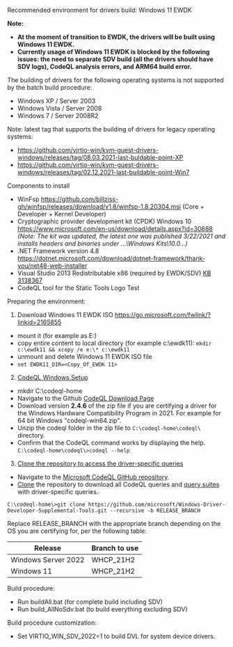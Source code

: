 Recommended environment for drivers build: Windows 11 EWDK

**Note:**
* **At the moment of transition to EWDK, the drivers will be built using Windows 11 EWDK.**
* **Currently usage of Windows 11 EWDK is blocked by the following issues: the need to separate SDV build (all the drivers should have SDV logs), CodeQL analysis errors, and ARM64 build error.**

The building of drivers for the following operating systems is not supported by the batch build procedure:
* Windows XP / Server 2003
* Windows Vista / Server 2008
* Windows 7 / Server 2008R2 

Note: latest tag that supports the building of drivers for legacy operating systems:
* https://github.com/virtio-win/kvm-guest-drivers-windows/releases/tag/08.03.2021-last-buldable-point-XP
* https://github.com/virtio-win/kvm-guest-drivers-windows/releases/tag/02.12.2021-last-buildable-point-Win7

Components to install
* WinFsp https://github.com/billziss-gh/winfsp/releases/download/v1.8/winfsp-1.8.20304.msi (Core + Developer + Kernel Developer)
* Cryptographic provider development kit (CPDK) Windows 10 https://www.microsoft.com/en-us/download/details.aspx?id=30688
_(Note: The kit was updated, the latest one was published 3/22/2021 and installs headers and binaries under ...\Windows Kits\10.0\...)_
* .NET Framework version 4.8 https://dotnet.microsoft.com/download/dotnet-framework/thank-you/net48-web-installer
* Visual Studio 2013 Redistributable x86 (required by EWDK/SDV) [KB 3138367](http://download.microsoft.com/download/c/c/2/cc2df5f8-4454-44b4-802d-5ea68d086676/vcredist_x86.exe)
* CodeQL tool for the Static Tools Logo Test

Preparing the environment:
1. Download Windows 11 EWDK ISO https://go.microsoft.com/fwlink/?linkid=2165855
* mount it (for example as E:)
* copy entire content to local directory (for example c:\ewdk11): `mkdir c:\ewdk11 && xcopy /e e:\* c:\ewdk11`
* unmount and delete Windows 11 EWDK ISO file
* `set EWDK11_DIR=<Copy_Of_EWDK 11>`

2. [CodeQL Windows Setup](https://docs.microsoft.com/en-us/windows-hardware/drivers/devtest/static-tools-and-codeql#codeql-windows-setup)
* mkdir C:\codeql-home
* Navigate to the Github [CodeQL Download Page](https://github.com/github/codeql-cli-binaries/releases/tag/v2.4.6)
* Download version **2.4.6** of the zip file if you are certifying a driver for the Windows Hardware Compatibility Program in 2021. For example for 64 bit Windows "codeql-win64.zip". 
* Unzip the codeql folder in the zip file to `C:\codeql-home\codeql\` directory.
* Confirm that the CodeQL command works by displaying the help. `C:\codeql-home\codeql\>codeql --help`

3. [Clone the repository to access the driver-specific queries](https://docs.microsoft.com/en-us/windows-hardware/drivers/devtest/static-tools-and-codeql#clone-the-repository-to-access-the-driver-specific-queries)
* Navigate to the [Microsoft CodeQL GitHub repository](https://github.com/microsoft/Windows-Driver-Developer-Supplemental-Tools).
* [Clone](https://github.com/git-guides/git-clone) the repository to download all CodeQL queries and [query suites](https://codeql.github.com/docs/codeql-cli/creating-codeql-query-suites/) with driver-specific queries.  
```command
C:\codeql-home\>git clone https://github.com/microsoft/Windows-Driver-Developer-Supplemental-Tools.git --recursive -b RELEASE_BRANCH
```

Replace RELEASE_BRANCH with the appropriate branch depending on the OS you are certifying for, per the following table:

| Release                         | Branch to use   |
|---------------------------------|-----------------|
| Windows Server 2022             | WHCP_21H2       |
| Windows 11                      | WHCP_21H2       |


Build procedure:
* Run buildAll.bat (for complete build including SDV)
* Run build_AllNoSdv.bat (to build everything excluding SDV)

Build procedure customization:
* Set VIRTIO_WIN_SDV_2022=1 to build DVL for system device drivers.
